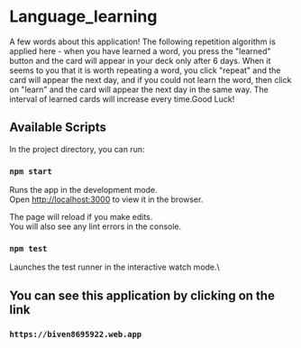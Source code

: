 # Language_learning 

A few words about this application! The following repetition algorithm
is applied here - when you have learned a word, you press the
&quot;learned&quot; button and the card will appear in your deck only
after 6 days. When it seems to you that it is worth repeating a word,
you click &quot;repeat&quot; and the card will appear the next day,
and if you could not learn the word, then click on &quot;learn&quot;
and the card will appear the next day in the same way. The interval of
learned cards will increase every time.Good Luck!

## Available Scripts

In the project directory, you can run:

### `npm start`

Runs the app in the development mode.\
Open [http://localhost:3000](http://localhost:3000) to view it in the browser.

The page will reload if you make edits.\
You will also see any lint errors in the console.

### `npm test`

Launches the test runner in the interactive watch mode.\

## You can see this application by clicking on the link

### `https://biven8695922.web.app`